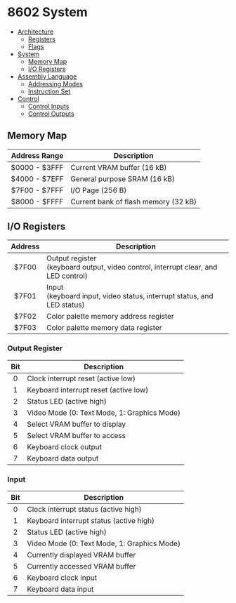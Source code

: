 # 8602 System
- [Architecture](./arch.md)
	- [Registers](./arch.md#regs)
	- [Flags](./arch.md#flags)
- [System](./system.md)
	- [Memory Map](./system.md#map)
	- [I/O Registers](./system.md#io)
- [Assembly Language](./assembly.md)
	- [Addressing Modes](./assembly.md#modes)
	- [Instruction Set](./assembly.md#set)
- [Control](./control.md)
	- [Control Inputs](./control.md#inputs)
	- [Control Outputs](./control.md#outputs)

<a name="map"></a>
## Memory Map
| Address Range | Description                          |
| :-----------: | -----------                          |
| $0000 - $3FFF | Current VRAM buffer (16 kB)          |
| $4000 - $7EFF | General purpose SRAM (16 kB)         |
| $7F00 - $7FFF | I/O Page (256 B)                     |
| $8000 - $FFFF | Current bank of flash memory (32 kB) |

<a name="io"></a>
## I/O Registers
| Address | Description
| :-----: | -----------
| $7F00   | Output register <br> (keyboard output, video control, interrupt clear, and LED control) |
| $7F01   | Input <br> (keyboard input, video status, interrupt status, and LED status)             |
| $7F02   | Color palette memory address register                                                   |
| $7F03   | Color palette memory data register                                                      |

### Output Register
| Bit | Description
| :-: | -----------
| 0   | Clock interrupt reset (active low)
| 1   | Keyboard interrupt reset (active low)
| 2   | Status LED (active high)
| 3   | Video Mode (0: Text Mode, 1: Graphics Mode)
| 4   | Select VRAM buffer to display
| 5   | Select VRAM buffer to access
| 6   | Keyboard clock output
| 7   | Keyboard data output

### Input
| Bit | Description
| :-: | -----------
| 0   | Clock interrupt status (active high)
| 1   | Keyboard interrupt status (active high)
| 2   | Status LED (active high)
| 3   | Video Mode (0: Text Mode, 1: Graphics Mode)
| 4   | Currently displayed VRAM buffer
| 5   | Currently accessed VRAM buffer
| 6   | Keyboard clock input
| 7   | Keyboard data input